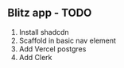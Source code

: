 ## Blitz app - TODO

1. Install shadcdn
2. Scaffold in basic nav element
3. Add Vercel postgres
4. Add Clerk

